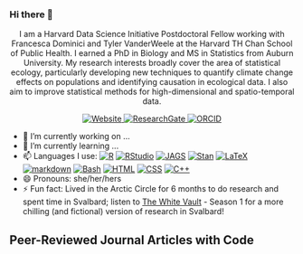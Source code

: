 ### Hi there 👋

<p align='center'>
    I am a Harvard Data Science Initiative Postdoctoral Fellow working with Francesca Dominici and Tyler VanderWeele at the Harvard TH Chan School of Public Health. I earned a PhD in Biology and MS in Statistics from Auburn University.
    My research interests broadly cover the area of statistical ecology, particularly developing new techniques to quantify climate change effects on populations and identifying causation in ecological data. I also aim to improve statistical methods for high-dimensional and spatio-temporal data.
</p> 

<!--
**hannahcorreia/hannahcorreia** is a ✨ _special_ ✨ repository because its `README.md` (this file) appears on your GitHub profile.

Here are some ideas to get you started:

- 🔭 I’m currently working on ...
- 🌱 I’m currently learning ...
- 👯 I’m looking to collaborate on ...
- 🤔 I’m looking for help with ...
- 💬 Ask me about ...
- 📫 How to reach me: ...
- 😄 Pronouns: ...
- ⚡ Fun fact: ...
-->

<p align='center'>
    <!--<a href="https://scholar.google.com/citations?user=kembVusAAAAJ&hl=en"><img src="http://img.shields.io/badge/-Google Scholar-2088FF?style=flat&logo=google-scholar&logoColor=ffffff" alt="GoogleScholar">
    </a>-->
    <a href="https://hannahcorreia.github.io/"><img src="https://img.shields.io/website?labelColor=2088FF&down_color=red&down_message=down&label=hannahcorreia.github.io&logo=Website&logoColor=2088FF&up_color=green&up_message=up&url=https%3A%2F%2Fhannahcorreia.github.io" alt="Website">
    </a>
    <a href="http://researchgate.net/profile/Hannah-Correia"><img src="http://img.shields.io/badge/-ResearchGate-2088FF?style=flat&logo=researchgate&logoColor=ffffff" alt="ResearchGate">
    </a>
    <a href="https://orcid.org/0000-0003-3476-3674"><img src="http://img.shields.io/badge/-ORCID-2088FF?style=flat&logo=ORCID&logoColor=ffffff" alt="ORCID">
    </a>
</p>

- 🔭 I’m currently working on ...
- 🌱 I’m currently learning ...
- 📫 Languages I use: [![R](http://img.shields.io/badge/-R-2088FF?style=flat&logo=R&logoColor=ffffff)](https://www.r-project.org/) [![RStudio](http://img.shields.io/badge/-RStudio-2088FF?style=flat&logo=RStudio&logoColor=ffffff)](https://rstudio.com/) [![JAGS](http://img.shields.io/badge/-JAGS-2088FF?style=flat)](http://mcmc-jags.sourceforge.net/) [![Stan](http://img.shields.io/badge/-Stan-2088FF?style=flat)](https://mc-stan.org/) [![LaTeX](http://img.shields.io/badge/-LaTeX-2088FF?style=flat&logo=latex&logoColor=ffffff)](https://www.latex-project.org/) [![markdown](http://img.shields.io/badge/-markdown-2088FF?style=flat&logo=markdown&logoColor=ffffff)](https://www.markdownguide.org/) [![Bash](http://img.shields.io/badge/-Bash-2088FF?style=flat&logo=gnu-bash&logoColor=ffffff)](https://www.gnu.org/software/bash/) [![HTML](http://img.shields.io/badge/-HTML-2088FF?style=flat)](https://developer.mozilla.org/en-US/docs/Web/HTML) [![CSS](http://img.shields.io/badge/-CSS-2088FF?style=flat)](https://developer.mozilla.org/en-US/docs/Web/CSS) [![C++](http://img.shields.io/badge/-C++-2088FF?style=flat)](https://www.cplusplus.com/)
- 😄 Pronouns: she/her/hers
- ⚡ Fun fact: Lived in the Arctic Circle for 6 months to do research and spent time in Svalbard; listen to [The White Vault](https://thewhitevault.com/) - Season 1 for a more chilling (and fictional) version of research in Svalbard!

## Peer-Reviewed Journal Articles with Code


